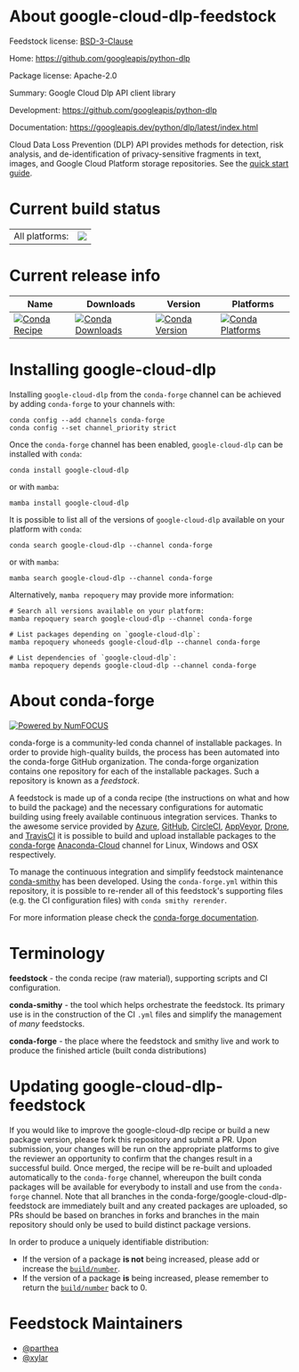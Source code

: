 About google-cloud-dlp-feedstock
================================

Feedstock license: [BSD-3-Clause](https://github.com/conda-forge/google-cloud-dlp-feedstock/blob/main/LICENSE.txt)

Home: https://github.com/googleapis/python-dlp

Package license: Apache-2.0

Summary: Google Cloud Dlp API client library

Development: https://github.com/googleapis/python-dlp

Documentation: https://googleapis.dev/python/dlp/latest/index.html

Cloud Data Loss Prevention (DLP) API provides methods for detection, risk analysis, and de-identification of privacy-sensitive fragments in text, images, and Google Cloud Platform storage repositories.
See the [quick start guide](https://googleapis.dev/python/dlp/latest/index.html#quick-start).

Current build status
====================


<table><tr><td>All platforms:</td>
    <td>
      <a href="https://dev.azure.com/conda-forge/feedstock-builds/_build/latest?definitionId=9640&branchName=main">
        <img src="https://dev.azure.com/conda-forge/feedstock-builds/_apis/build/status/google-cloud-dlp-feedstock?branchName=main">
      </a>
    </td>
  </tr>
</table>

Current release info
====================

| Name | Downloads | Version | Platforms |
| --- | --- | --- | --- |
| [![Conda Recipe](https://img.shields.io/badge/recipe-google--cloud--dlp-green.svg)](https://anaconda.org/conda-forge/google-cloud-dlp) | [![Conda Downloads](https://img.shields.io/conda/dn/conda-forge/google-cloud-dlp.svg)](https://anaconda.org/conda-forge/google-cloud-dlp) | [![Conda Version](https://img.shields.io/conda/vn/conda-forge/google-cloud-dlp.svg)](https://anaconda.org/conda-forge/google-cloud-dlp) | [![Conda Platforms](https://img.shields.io/conda/pn/conda-forge/google-cloud-dlp.svg)](https://anaconda.org/conda-forge/google-cloud-dlp) |

Installing google-cloud-dlp
===========================

Installing `google-cloud-dlp` from the `conda-forge` channel can be achieved by adding `conda-forge` to your channels with:

```
conda config --add channels conda-forge
conda config --set channel_priority strict
```

Once the `conda-forge` channel has been enabled, `google-cloud-dlp` can be installed with `conda`:

```
conda install google-cloud-dlp
```

or with `mamba`:

```
mamba install google-cloud-dlp
```

It is possible to list all of the versions of `google-cloud-dlp` available on your platform with `conda`:

```
conda search google-cloud-dlp --channel conda-forge
```

or with `mamba`:

```
mamba search google-cloud-dlp --channel conda-forge
```

Alternatively, `mamba repoquery` may provide more information:

```
# Search all versions available on your platform:
mamba repoquery search google-cloud-dlp --channel conda-forge

# List packages depending on `google-cloud-dlp`:
mamba repoquery whoneeds google-cloud-dlp --channel conda-forge

# List dependencies of `google-cloud-dlp`:
mamba repoquery depends google-cloud-dlp --channel conda-forge
```


About conda-forge
=================

[![Powered by
NumFOCUS](https://img.shields.io/badge/powered%20by-NumFOCUS-orange.svg?style=flat&colorA=E1523D&colorB=007D8A)](https://numfocus.org)

conda-forge is a community-led conda channel of installable packages.
In order to provide high-quality builds, the process has been automated into the
conda-forge GitHub organization. The conda-forge organization contains one repository
for each of the installable packages. Such a repository is known as a *feedstock*.

A feedstock is made up of a conda recipe (the instructions on what and how to build
the package) and the necessary configurations for automatic building using freely
available continuous integration services. Thanks to the awesome service provided by
[Azure](https://azure.microsoft.com/en-us/services/devops/), [GitHub](https://github.com/),
[CircleCI](https://circleci.com/), [AppVeyor](https://www.appveyor.com/),
[Drone](https://cloud.drone.io/welcome), and [TravisCI](https://travis-ci.com/)
it is possible to build and upload installable packages to the
[conda-forge](https://anaconda.org/conda-forge) [Anaconda-Cloud](https://anaconda.org/)
channel for Linux, Windows and OSX respectively.

To manage the continuous integration and simplify feedstock maintenance
[conda-smithy](https://github.com/conda-forge/conda-smithy) has been developed.
Using the ``conda-forge.yml`` within this repository, it is possible to re-render all of
this feedstock's supporting files (e.g. the CI configuration files) with ``conda smithy rerender``.

For more information please check the [conda-forge documentation](https://conda-forge.org/docs/).

Terminology
===========

**feedstock** - the conda recipe (raw material), supporting scripts and CI configuration.

**conda-smithy** - the tool which helps orchestrate the feedstock.
                   Its primary use is in the construction of the CI ``.yml`` files
                   and simplify the management of *many* feedstocks.

**conda-forge** - the place where the feedstock and smithy live and work to
                  produce the finished article (built conda distributions)


Updating google-cloud-dlp-feedstock
===================================

If you would like to improve the google-cloud-dlp recipe or build a new
package version, please fork this repository and submit a PR. Upon submission,
your changes will be run on the appropriate platforms to give the reviewer an
opportunity to confirm that the changes result in a successful build. Once
merged, the recipe will be re-built and uploaded automatically to the
`conda-forge` channel, whereupon the built conda packages will be available for
everybody to install and use from the `conda-forge` channel.
Note that all branches in the conda-forge/google-cloud-dlp-feedstock are
immediately built and any created packages are uploaded, so PRs should be based
on branches in forks and branches in the main repository should only be used to
build distinct package versions.

In order to produce a uniquely identifiable distribution:
 * If the version of a package **is not** being increased, please add or increase
   the [``build/number``](https://docs.conda.io/projects/conda-build/en/latest/resources/define-metadata.html#build-number-and-string).
 * If the version of a package **is** being increased, please remember to return
   the [``build/number``](https://docs.conda.io/projects/conda-build/en/latest/resources/define-metadata.html#build-number-and-string)
   back to 0.

Feedstock Maintainers
=====================

* [@parthea](https://github.com/parthea/)
* [@xylar](https://github.com/xylar/)

